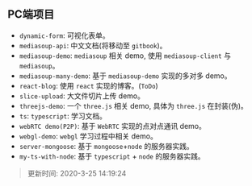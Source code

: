 ## PC端项目

- `dynamic-form`: 可视化表单。
- `mediasoup-api`: 中文文档(将移动至 `gitbook`)。
- `mediasoup-demo`: `mediasoup` 相关 demo, 使用 `mediasoup-client` 与 `mediasoup`。
- `mediasoup-many-demo`: 基于 `mediasoup-demo` 实现的多对多 demo。
- `react-blog`: 使用 `react` 实现的博客。(`ToDo`)
- `slice-upload`: 大文件切片上传 demo。
- `threejs-demo`: 一个 `three.js` 相关 demo, 具体为 `three.js` 在封装(伪)。
- `ts`: `typescript`: 学习文档。
- `webRTC demo(P2P)`: 基于 `WebRTC` 实现的点对点通讯 demo。
- `webgl-demo`: `webgl` 学习过程中相关 demo。
- `server-mongoose`: 基于 `mongoose`+`node` 的服务器实践。
- `my-ts-with-node`: 基于 `typescript` + `node` 的服务器实践。

> 更新时间: 2020-3-25 14:19:24
